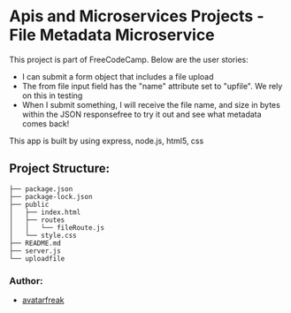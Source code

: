 # Apis and Microservices Projects - File Metadata Microservice

This project is part of FreeCodeCamp. Below are the user stories:

- I can submit a form object that includes a file upload
- The from file input field has the "name" attribute set to "upfile". We rely on this in testing
- When I submit something, I will receive the file name, and size in bytes within the JSON responsefree to try it out and see what metadata comes back!

This app is built by using express, node.js, html5, css

## Project Structure:

```
├── package.json
├── package-lock.json
├── public
│   ├── index.html
│   ├── routes
│   │   └── fileRoute.js
│   └── style.css
├── README.md
├── server.js
└── uploadfile
```

### Author:

- [avatarfreak](https://github.com/avatarfreak)
